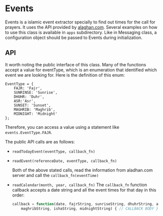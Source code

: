 # Events
Events is a islamic event extractor specially to find out times for the call
for prayers. It uses the API provided by 
[alaghan.com](https://aladhan.com/prayer-times-api). Several examples on how to
use this class is available in `apps` subdirectory. Like in Messaging class, a 
configuration object should be passed to Events during initialization. 

## API

It worth noting the public interface of this class. Many of the functions accept
a value for eventType, which is an enumeration that identified which event we 
are looking for. Here is the definition of this enum:

```javacsript
EventType = {
    FAJR: 'Fajr',
    SUNRINSE: 'Sunrise',
    DHUHR: 'Duhr',
    ASR:'Asr',
    SUNSET: 'Sunset',
    MAGHRIB: 'Maghrib',
    MIDNIGHT: 'Midnight'
};
```
Therefore, you can access a value using a statement like `events.EventType.FAJR`.

The public API calls are as follows:

* `readTodayEvent(eventType, callback_fn)`
* `readEvent(referenceDate, eventType, callback_fn)`

	Both of the above stated calls, read the information from aladhan.com server and 
	call the `callback_fn(eventTime)`

* `readCalendar(month, year, callback_fn)`
	The `callback_fn` function callback accepts a date string and all the event times 
	for that day in this order:

	```javascript
	callback = function(date, fajrString, sunriseString, dhuhrString, asrString, sunsetString,
		maghribString, ishaString, midnightString) { // CALLBACK BODY }
	```



